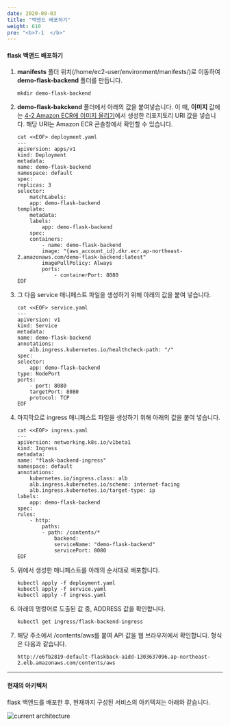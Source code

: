 ```yaml
---
date: 2020-09-03
title: "백앤드 배포하기"
weight: 610
pre: "<b>7-1  </b>"
---
```


#### flask 백앤드 배포하기

1. **manifests** 폴더 위치(/home/ec2-user/environment/manifests/)로 이동하여 **demo-flask-backend** 폴더를 만듭니다.
    ```
    mkdir demo-flask-backend
    ```
2. **demo-flask-bakckend** 폴더에서 아래의 값을 붙여넣습니다. 이 때, **이미지** 값에는 [4-2 Amazon ECR에 이미지 올리기](https://master.d3s71i2n51x60t.amplifyapp.com/ko/container_image/push_to_ecr/)에서 생성한 리포지토리 URI 값을 넣습니다. 해당 URI는 Amazon ECR 콘솔창에서 확인할 수 있습니다.
    ```
    cat <<EOF> deployment.yaml
    ---
    apiVersion: apps/v1
    kind: Deployment
    metadata:
    name: demo-flask-backend
    namespace: default
    spec:
    replicas: 3
    selector:
        matchLabels:
        app: demo-flask-backend
    template:
        metadata:
        labels:
            app: demo-flask-backend
        spec:
        containers:
            - name: demo-flask-backend
            image: "{aws_account_id}.dkr.ecr.ap-northeast-2.amazonaws.com/demo-flask-backend:latest"
            imagePullPolicy: Always
            ports:
                - containerPort: 8080
    EOF
    ```
3. 그 다음 service 매니페스트 파일을 생성하기 위해 아래의 값을 붙여 넣습니다.
    ```
    cat <<EOF> service.yaml
    ---
    apiVersion: v1
    kind: Service
    metadata:
    name: demo-flask-backend
    annotations:
        alb.ingress.kubernetes.io/healthcheck-path: "/"
    spec:
    selector:
        app: demo-flask-backend
    type: NodePort
    ports:
        - port: 8080
        targetPort: 8080
        protocol: TCP
    EOF
    ```
4. 마지막으로 ingress 매니페스트 파일을 생성하기 위해 아래의 값을 붙여 넣습니다.
    ```
    cat <<EOF> ingress.yaml
    ---
    apiVersion: networking.k8s.io/v1beta1
    kind: Ingress
    metadata:
    name: "flask-backend-ingress"
    namespace: default
    annotations:
        kubernetes.io/ingress.class: alb
        alb.ingress.kubernetes.io/scheme: internet-facing
        alb.ingress.kubernetes.io/target-type: ip
    labels:
        app: demo-flask-backend
    spec:
    rules:
        - http:
            paths:
            - path: /contents/*
                backend:
                serviceName: "demo-flask-backend"
                servicePort: 8080
    EOF
    ```
5. 위에서 생성한 매니페스트를 아래의 순서대로 배포합니다.
    ```
    kubectl apply -f deployment.yaml
    kubectl apply -f service.yaml
    kubectl apply -f ingress.yaml
    ```
6. 아래의 명렁어로 도출된 값 중, ADDRESS 값을 확인합니다.
    ```
    kubectl get ingress/flask-backend-ingress
    ```
7. 해당 주소에서 /contents/aws를 붙여 API 값을 웹 브라우저에서 확인합니다. 형식은 다음과 같습니다.
    ```
    http://e6fb2819-default-flaskback-a1dd-1303637096.ap-northeast-2.elb.amazonaws.com/contents/aws
    ```
* * *

#### 현재의 아키텍처
flask 백앤드를 배포한 후, 현재까지 구성된 서비스의 아키텍처는 아래와 같습니다.

![current architecture](/images/service_launch/current-architecture.svg)
